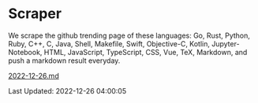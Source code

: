 # Scraper

We scrape the github trending page of these languages: Go, Rust, Python, Ruby, C++, C, Java, Shell, Makefile, Swift, Objective-C, Kotlin, Jupyter-Notebook, HTML, JavaScript, TypeScript, CSS, Vue, TeX, Markdown, and push a markdown result everyday.

[2022-12-26.md](https://github.com/yangwenmai/github-trending-backup/blob/master/2022-12-26.md)

Last Updated: 2022-12-26 04:00:05